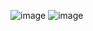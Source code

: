 ![image](https://github.com/NicolasCastro9/PARCIAL1_AREP/assets/98556822/a381b2b3-5fff-4aec-8a27-2587477a76d4)
![image](https://github.com/NicolasCastro9/PARCIAL1_AREP/assets/98556822/e23518c9-6219-48d5-84c5-6eaa9244b6c1)
